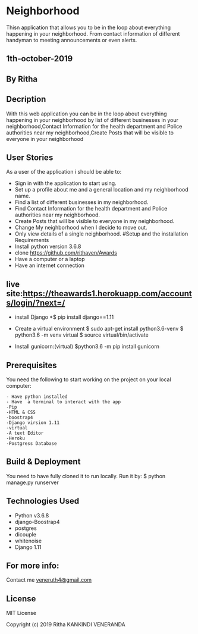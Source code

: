 # Neighborhood
 Thisn application that allows you to be in the loop about everything happening in your neighborhood. From contact information of different handyman to meeting announcements or even alerts.


## 1th-october-2019
## By Ritha
## Decription

With this web application  you can be in the loop about everything happening in your neighborhood by list of different businesses in your neighborhood,Contact Information for the health department and Police authorities near my neighborhood,Create Posts that will be visible to everyone in your neighborhood
## User Stories
As a user of the application i should be able to:

* Sign in with the application to start using. 
* Set up a profile about me and a general location and my neighborhood name.
* Find a list of different businesses in my neighborhood. 
* Find Contact Information for the health department and Police authorities near my neighborhood. 
* Create Posts that will be visible to everyone in my neighborhood. 
* Change My neighborhood when I decide to move out.
* Only view details of a single neighborhood.
#Setup and the installation Requirements
* Install python version 3.6.8
* clone https://github.com/rithaven/Awards
* Have a computer or a laptop
* Have an internet  connection

## live site:https://theawards1.herokuapp.com/accounts/login/?next=/

* install Django
*$ pip install django==1.11

* Create a virtual environment
$ sudo apt-get install python3.6-venv
$ python3.6 -m venv virtual
$ source virtual/bin/activate
* Install gunicorn:(virtual)
$python3.6 -m pip install gunicorn

## Prerequisites

You need the following to start working on the project on your local computer:
```
- Have python installed 
- Have  a terminal to interact with the app 
-Pip
-HTML & CSS
-boostrap4
-Django virsion 1.11
-virtual
-A text Editor
-Heroku
-Postgress Database
```

## Build & Deployment
 You need to have fully cloned it to run locally.
 Run it by: $ python manage.py runserver
## Technologies Used
* Python v3.6.8
* django-Boostrap4
* postgres
* dicouple
* whitenoise
* Django 1.11

## For more info:
Contact me veneruth4@gmail.com

## License
MIT License

Copyright (c) 2019 Ritha KANKINDI VENERANDA